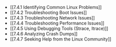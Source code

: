 

- [[7.4.1 Identifying Common Linux Problems]]
- [[7.4.2 Troubleshooting Boot Issues]]
- [[7.4.3 Troubleshooting Network Issues]]
- [[7.4.4 Troubleshooting Performance Issues]]
- [[7.4.5 Using Debugging Tools (Strace, Itrace)]]
- [[7.4.6 Analyzing Crash Dumps]]
- [[7.4.7 Seeking Help from the Linux Community]]